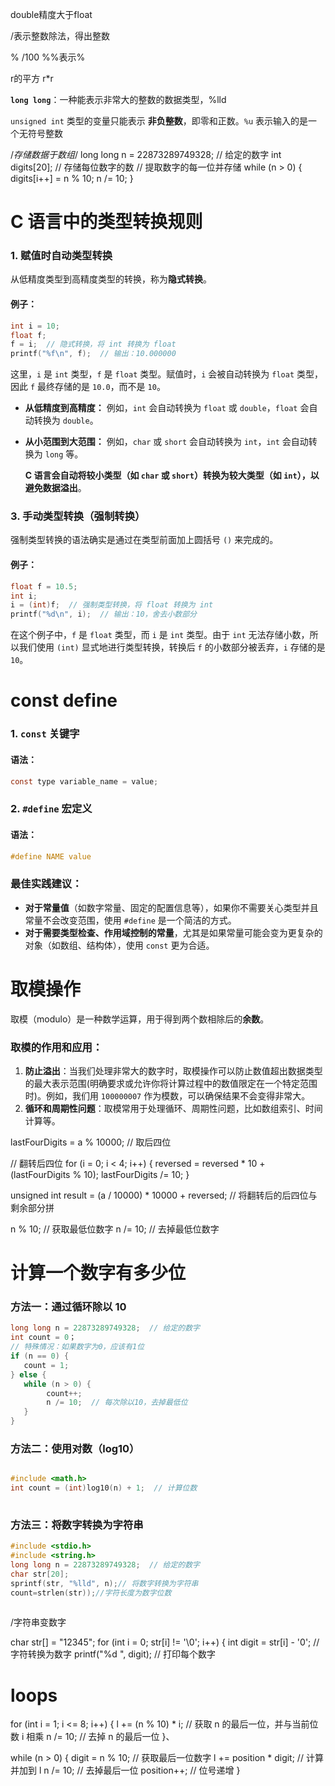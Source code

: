 double精度大于float

/表示整数除法，得出整数

%    /100     %%表示%

r的平方 r*r

**`long long`**：一种能表示非常大的整数的数据类型，%lld

`unsigned int` 类型的变量只能表示 **非负整数**，即零和正数。`%u` 表示输入的是一个无符号整数

/*存储数据于数组*/
    long long n = 22873289749328;  // 给定的数字
    int digits[20];  // 存储每位数字的数
    // 提取数字的每一位并存储
    while (n > 0) {
        digits[i++] = n % 10;
        n /= 10;
    }



# C 语言中的**类型转换**规则

### 1. **赋值时自动类型转换**

从低精度类型到高精度类型的转换，称为**隐式转换**。

#### 例子：

```c
int i = 10;
float f;
f = i;  // 隐式转换，将 int 转换为 float
printf("%f\n", f);  // 输出：10.000000
```

这里，`i` 是 `int` 类型，`f` 是 `float` 类型。赋值时，`i` 会被自动转换为 `float` 类型，因此 `f` 最终存储的是 `10.0`，而不是 `10`。

- **从低精度到高精度：** 例如，`int` 会自动转换为 `float` 或 `double`，`float` 会自动转换为 `double`。

- **从小范围到大范围：** 例如，`char` 或 `short` 会自动转换为 `int`，`int` 会自动转换为 `long` 等。

    **C 语言会自动将较小类型（如 `char` 或 `short`）转换为较大类型（如 `int`），以避免数据溢出**。

### 3. **手动类型转换（强制转换）**

强制类型转换的语法确实是通过在类型前面加上圆括号 `()` 来完成的。

#### 例子：

```c
float f = 10.5;
int i;
i = (int)f;  // 强制类型转换，将 float 转换为 int
printf("%d\n", i);  // 输出：10，舍去小数部分
```

在这个例子中，`f` 是 `float` 类型，而 `i` 是 `int` 类型。由于 `int` 无法存储小数，所以我们使用 `(int)` 显式地进行类型转换，转换后 `f` 的小数部分被丢弃，`i` 存储的是 `10`。

# const define

### 1. **`const` 关键字**

#### 语法：

```c
const type variable_name = value;
```



### 2. **`#define` 宏定义**

#### 语法：

```c
#define NAME value
```

### **最佳实践建议**：

- **对于常量值**（如数字常量、固定的配置信息等），如果你不需要关心类型并且常量不会改变范围，使用 `#define` 是一个简洁的方式。
- **对于需要类型检查、作用域控制的常量**，尤其是如果常量可能会变为更复杂的对象（如数组、结构体），使用 `const` 更为合适。

# **取模操作**

取模（modulo）是一种数学运算，用于得到两个数相除后的**余数**。

### **取模的作用和应用**：

1. **防止溢出**：当我们处理非常大的数字时，取模操作可以防止数值超出数据类型的最大表示范围(明确要求或允许你将计算过程中的数值限定在一个特定范围时)。例如，我们用 `100000007` 作为模数，可以确保结果不会变得非常大。
2. **循环和周期性问题**：取模常用于处理循环、周期性问题，比如数组索引、时间计算等。

 lastFourDigits = a % 10000;  // 取后四位

   // 翻转后四位
    for (i = 0; i < 4; i++) {
        reversed = reversed * 10 + (lastFourDigits % 10);
        lastFourDigits /= 10;
    }

 unsigned int result = (a / 10000) * 10000 + reversed;  // 将翻转后的后四位与剩余部分拼

n % 10;  // 获取最低位数字
 n /= 10;  // 去掉最低位数字

# 计算一个数字有多少位

### **方法一：通过循环除以 10**

```c
long long n = 22873289749328;  // 给定的数字
int count = 0；
// 特殊情况：如果数字为0，应该有1位
if (n == 0) {
   count = 1;
} else {
   while (n > 0) {
        count++;
        n /= 10;  // 每次除以10，去掉最低位
   }
}

```

### **方法二：使用对数（log10）**

```c

#include <math.h>
int count = (int)log10(n) + 1;  // 计算位数
  
```

### **方法三：将数字转换为字符串**



```c
#include <stdio.h>
#include <string.h>
long long n = 22873289749328;  // 给定的数字
char str[20];
sprintf(str, "%lld", n);// 将数字转换为字符串
count=strlen(str));//字符长度为数字位数
    
```

/字符串变数字

char str[] = "12345";    for (int i = 0; str[i] != '\0'; i++) {        int digit = str[i] - '0';  // 字符转换为数字        printf("%d ", digit);  // 打印每个数字

# loops

for (int i = 1; i <= 8; i++) {    l += (n % 10) * i;  // 获取 n 的最后一位，并与当前位数 i 相乘    n /= 10;              // 去掉 n 的最后一位 }、

 while (n > 0) {        digit = n % 10;  // 获取最后一位数字        l += position * digit;  // 计算并加到 l        n /= 10;  // 去掉最后一位        position++;  // 位号递增    }



```c
 
```


